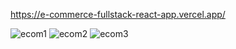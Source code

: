 https://e-commerce-fullstack-react-app.vercel.app/

![ecom1](https://user-images.githubusercontent.com/116070585/235790930-4850f709-3713-4793-84b2-c722ed27b3d5.jpg)
![ecom2](https://user-images.githubusercontent.com/116070585/235790935-ca272f6a-8d9a-4f62-93e9-225745279397.jpg)
![ecom3](https://user-images.githubusercontent.com/116070585/235790938-69385eda-47ff-409b-bdbc-4c022f908166.jpg)
